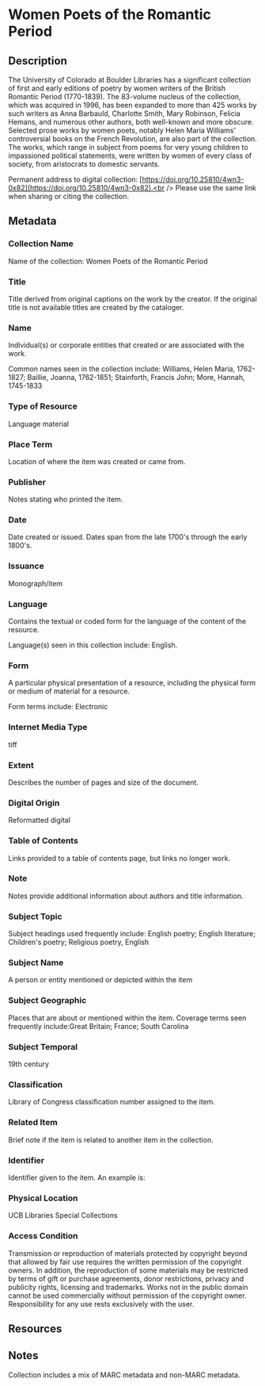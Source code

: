 # Women Poets of the Romantic Period
## Description
The University of Colorado at Boulder Libraries has a significant collection of first and early editions of poetry by women writers of the British Romantic Period (1770-1839). The 83-volume nucleus of the collection, which was acquired in 1996, has been expanded to more than 425 works by such writers as Anna Barbauld, Charlotte Smith, Mary Robinson, Felicia Hemans, and numerous other authors, both well-known and more obscure. Selected prose works by women poets, notably Helen Maria Williams' controversial books on the French Revolution, are also part of the collection. The works, which range in subject from poems for very young children to impassioned political statements, were written by women of every class of society, from aristocrats to domestic servants. 

Permanent address to digital collection: [https://doi.org/10.25810/4wn3-0x82](https://doi.org/10.25810/4wn3-0x82).<br /> 
Please use the same link when sharing or citing the collection.
## Metadata
### Collection Name
Name of the collection: Women Poets of the Romantic Period
### Title
Title derived from original captions on the work by the creator. If the original title is not available titles are created by the cataloger.
### Name
Individual(s) or corporate entities that created or are associated with the work. 

Common names seen in the collection include: Williams, Helen Maria, 1762-1827; Baillie, Joanna, 1762-1851; Stainforth, Francis John; More, Hannah, 1745-1833
### Type of Resource
Language material
### Place Term
Location of where the item was created or came from.
### Publisher
Notes stating who printed the item.
### Date
Date created or issued. Dates span from the late 1700's through the early 1800's.
### Issuance
Monograph/item
### Language
Contains the textual or coded form for the language of the content of the resource. 

Language(s) seen in this collection include: English.
### Form
A particular physical presentation of a resource, including the physical form or medium of material for a resource. 

Form terms include: Electronic
### Internet Media Type
tiff
### Extent
Describes the number of pages and size of the document.
### Digital Origin
Reformatted digital
### Table of Contents
Links provided to a table of contents page, but links no longer work.
### Note
Notes provide additional information about authors and title information.
### Subject Topic
Subject headings used frequently include: English poetry; English literature; Children's poetry; Religious poetry, English
### Subject Name
A person or entity mentioned or depicted within the item
### Subject Geographic
Places that are about or mentioned within the item. Coverage terms seen frequently include:Great Britain; France; South Carolina
### Subject Temporal
19th century
### Classification
Library of Congress classification number assigned to the item.
### Related Item
Brief note if the item is related to another item in the collection.
### Identifier
Identifier given to the item. An example is:
### Physical Location
UCB Libraries Special Collections
### Access Condition
Transmission or reproduction of materials protected by copyright beyond that allowed by fair use requires the written permission of the copyright owners. In addition, the reproduction of some materials may be restricted by terms of gift or purchase agreements, donor restrictions, privacy and publicity rights, licensing and trademarks. Works not in the public domain cannot be used commercially without permission of the copyright owner. Responsibility for any use rests exclusively with the user.
## Resources
## Notes
Collection includes a mix of MARC metadata and non-MARC metadata.
